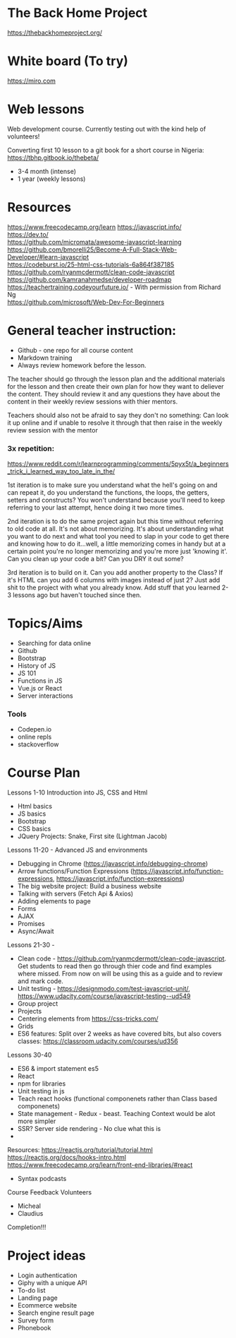 # The Back Home Project
https://thebackhomeproject.org/


# White board (To try)
https://miro.com


# Web lessons
Web development course. Currently testing out with the kind help of volunteers!

Converting first 10 lesson to a git book for a short course in Nigeria: https://tbhp.gitbook.io/thebeta/

- 3-4 month (intense)
- 1 year (weekly lessons)


# Resources
https://www.freecodecamp.org/learn
https://javascript.info/  
https://dev.to/   
https://github.com/micromata/awesome-javascript-learning  
https://github.com/bmorelli25/Become-A-Full-Stack-Web-Developer/#learn-javascript  
https://codeburst.io/25-html-css-tutorials-6a864f387185  
https://github.com/ryanmcdermott/clean-code-javascript  
https://github.com/kamranahmedse/developer-roadmap  
https://teachertraining.codeyourfuture.io/ - With permission from Richard Ng  
https://github.com/microsoft/Web-Dev-For-Beginners  

# General teacher instruction:
- Github - one repo for all course content
- Markdown training
- Always review homework before the lesson. 

The teacher should go through the lesson plan and the additional materials for the lesson and then create their own plan for how they want to deliever the content. They should review it and any questions they have about the content in their weekly review sessions with thier mentors.

Teachers should also not be afraid to say they don't no something: Can look it up online and if unable to resolve it through that then raise in the weekly review session with the mentor

### 3x repetition:
https://www.reddit.com/r/learnprogramming/comments/5pyx5t/a_beginners_trick_i_learned_way_too_late_in_the/

1st iteration is to make sure you understand what the hell's going on and can repeat it, do you understand the functions, the loops, the getters, setters and constructs? You won't understand because you'll need to keep referring to your last attempt, hence doing it two more times.

2nd iteration is to do the same project again but this time without referring to old code at all. It's not about memorizing. It's about understanding what you want to do next and what tool you need to slap in your code to get there and knowing how to do it...well, a little memorizing comes in handy but at a certain point you're no longer memorizing and you're more just 'knowing it'. Can you clean up your code a bit? Can you DRY it out some?

3rd iteration is to build on it. Can you add another property to the Class? If it's HTML can you add 6 columns with images instead of just 2? Just add shit to the project with what you already know. Add stuff that you learned 2-3 lessons ago but haven't touched since then.



# Topics/Aims
- Searching for data online
- Github
- Bootstrap
- History of JS
- JS 101
- Functions in JS
- Vue.js or React
- Server interactions

### Tools
- Codepen.io
- online repls
- stackoverflow


# Course Plan
Lessons 1-10 Introduction into JS, CSS and Html
- Html basics
- JS basics
- Bootstrap
- CSS basics
- JQuery
Projects: Snake, First site (Lightman Jacob)

Lessons 11-20 - Advanced JS and environments
- Debugging in Chrome (https://javascript.info/debugging-chrome)
- Arrow functions/Function Expressions  (https://javascript.info/function-expressions, https://javascript.info/function-expressions)
- The big website project: Build a business website
- Talking with servers  (Fetch Api & Axios)
- Adding elements to page
- Forms
- AJAX
- Promises
- Async/Await

Lessons 21-30 -
- Clean code - https://github.com/ryanmcdermott/clean-code-javascript. Get students to read then go through thier code and find examples where missed. From now on will be using this as a guide and to review and mark code.
- Unit testing - https://designmodo.com/test-javascript-unit/, https://www.udacity.com/course/javascript-testing--ud549
- Group project
- Projects
- Centering elements from https://css-tricks.com/
- Grids
- ES6 features: Split over 2 weeks as have covered bits, but also covers classes: https://classroom.udacity.com/courses/ud356

Lessons 30-40
- ES6 & import statement es5
- React
- npm for libraries
- Unit testing in js
- Teach react hooks (functional componenets rather than Class based componenets)
- State management - Redux - beast. Teaching Context would be alot more simpler
- SSR? Server side rendering - No clue what this is
- 

Resources:
https://reactjs.org/tutorial/tutorial.html
https://reactjs.org/docs/hooks-intro.html
https://www.freecodecamp.org/learn/front-end-libraries/#react
- Syntax podcasts




Course Feedback Volunteers
- Micheal
- Claudius


Completion!!!


# Project ideas
- Login authentication 
- Giphy with a unique API
- To-do list
- Landing page
- Ecommerce website
- Search engine result page
- Survey form
- Phonebook


